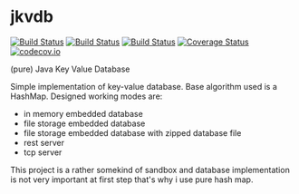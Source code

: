 # jkvdb 
[![Build Status](https://travis-ci.org/danielmroczka/jkvdb.png?branch=master)](https://travis-ci.org/danielmroczka/jkvdb) [![Build Status](https://circleci.com/gh/danielmroczka/jkvdb.svg?&style=shield&circle-token=5dace7c07a614bebd39dbc08e8928c032899c84c)](https://circleci.com/gh/danielmroczka/jkvdb) [![Build Status](https://drone.io/github.com/danielmroczka/jkvdb/status.png)](https://drone.io/github.com/danielmroczka/jkvdb/latest) [![Coverage Status](https://coveralls.io/repos/danielmroczka/jkvdb/badge.svg?branch=master)](https://coveralls.io/r/danielmroczka/jkvdb?branch=master) [![codecov.io](http://codecov.io/github/danielmroczka/jkvdb/coverage.svg?branch=master)](http://codecov.io/github/danielmroczka/jkvdb?branch=master)

(pure) Java Key Value Database

Simple implementation of key-value database. Base algorithm used is a HashMap.
Designed working modes are:
- in memory embedded database 
- file storage embedded database
- file storage embedded database with zipped database file
- rest server
- tcp server

This project is a rather somekind of sandbox and database implementation is not very important at first step that's why i use pure hash map. 

